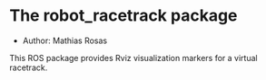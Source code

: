 # The robot_racetrack package

- Author: Mathias Rosas

This ROS package provides Rviz visualization markers for a virtual racetrack.
